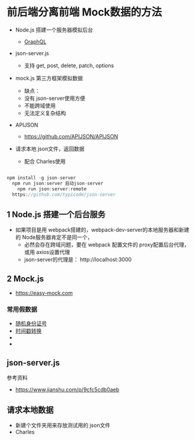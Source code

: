 # 前后端分离前端 Mock数据的方法

* Node.js 搭建一个服务器模拟后台
  * [GraphQL](https://graphql.cn)

* json-server.js
  * 支持 get, post, delete, patch, options 

* mock.js 第三方框架模拟数据
  * 缺点： 
  * 没有 json-server使用方便
  * 不能跨域使用
  * 无法定义复杂结构

* APIJSON
  * https://github.com/APIJSON/APIJSON

* 请求本地 json文件，返回数据
  * 配合 Charles使用

```jsx

npm install -g json-server
  npm run json:server 启动json-server
	npm run json:server:remote
  https://github.com/typicode/json-server

```



## 1 Node.js 搭建一个后台服务
* 如果项目是用 webpack搭建的，webpack-dev-server的本地服务器和新建的 Node服务器肯定不是同一个，
  * 必然会存在跨域问题，要在 webpack 配置文件的 proxy配置后台代理，或用 axios设置代理
  * json-server的代理是： http://localhost:3000



## 2 Mock.js
* https://easy-mock.com



### 常用假数据
* [随机身份证号](http://sfz.diqibu.com)
* [时间戳转换](http://www.diqibu.com/timestamp.html)
* []()
* []()




## json-server.js

参考资料
* https://www.jianshu.com/p/9cfc5cdb0aeb



## 请求本地数据
* 新建个文件夹用来存放测试用的 json文件
* Charles